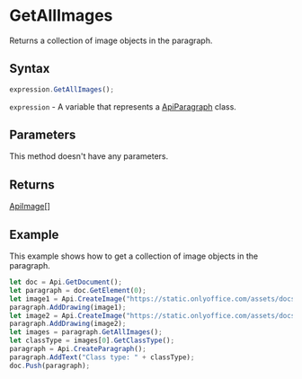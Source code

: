 # GetAllImages

Returns a collection of image objects in the paragraph.

## Syntax

```javascript
expression.GetAllImages();
```

`expression` - A variable that represents a [ApiParagraph](../ApiParagraph.md) class.

## Parameters

This method doesn't have any parameters.

## Returns

[ApiImage](../../ApiImage/ApiImage.md)[]

## Example

This example shows how to get a collection of image objects in the paragraph.

```javascript editor-docx
let doc = Api.GetDocument();
let paragraph = doc.GetElement(0);
let image1 = Api.CreateImage("https://static.onlyoffice.com/assets/docs/samples/img/onlyoffice_logo.png", 60 * 36000, 35 * 36000);
paragraph.AddDrawing(image1);
let image2 = Api.CreateImage("https://static.onlyoffice.com/assets/docs/samples/img/presentation_sky.png", 60 * 36000, 35 * 36000);
paragraph.AddDrawing(image2);
let images = paragraph.GetAllImages();
let classType = images[0].GetClassType();
paragraph = Api.CreateParagraph();
paragraph.AddText("Class type: " + classType);
doc.Push(paragraph);
```
